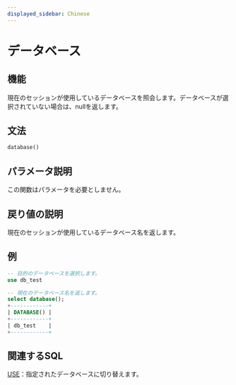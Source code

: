 ```yaml
---
displayed_sidebar: Chinese
---
```


# データベース

## 機能

現在のセッションが使用しているデータベースを照会します。データベースが選択されていない場合は、nullを返します。

## 文法

```Haskell
database()
```

## パラメータ説明

この関数はパラメータを必要としません。

## 戻り値の説明

現在のセッションが使用しているデータベース名を返します。

## 例

```SQL
-- 目的のデータベースを選択します。
use db_test

-- 現在のデータベース名を返します。
select database();
+------------+
| DATABASE() |
+------------+
| db_test    |
+------------+
```

## 関連するSQL

[USE](../../sql-statements/data-definition/USE.md)：指定されたデータベースに切り替えます。
